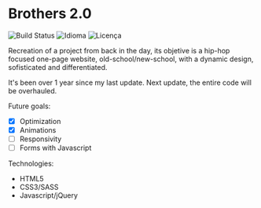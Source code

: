 # Brothers 2.0

![Build Status](https://img.shields.io/badge/Demo-Ativa-brightgreen.svg)
![Idioma](https://img.shields.io/badge/Idioma-Ingl%C3%AAs-brightgreen.svg)
![Licença](https://img.shields.io/badge/Licen%C3%A7a-MIT-blue.svg)

Recreation of a project from back in the day, its objetive is a hip-hop focused one-page website, old-school/new-school, with a dynamic design, sofisticated and differentiated. 

It's been over 1 year since my last update. Next update, the entire code will be overhauled.

Future goals:

- [x] Optimization
- [x] Animations
- [ ] Responsivity
- [ ] Forms with Javascript

Technologies:
- HTML5
- CSS3/SASS
- Javascript/jQuery
